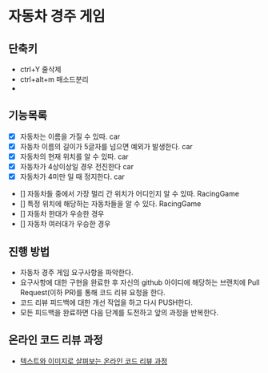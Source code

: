 # 자동차 경주 게임

## 단축키
- ctrl+Y 줄삭제
- ctrl+alt+m 매소드분리
- 


## 기능목록
  - [x] 자동차는 이름을 가질 수 있따. car
  - [x] 자동차 이름의 길이가 5글자를 넘으면 예외가 발생한다. car
  - [x] 자동차의 현재 위치를 알 수 있따. car
  - [x] 자동차가 4상이상일 경우 전진한다 car
  - [x] 자동차가 4미만 일 때 정지한다. car
  - [] 자동차들 중에서 가장 멀리 간 위치가 어디인지 알 수 있따. RacingGame
  - [] 특정 위치에 해당하는 자동차들을 알 수 있다. RacingGame
  - [] 자동차 한대가 우승한 경우
  - [] 자동차 여러대가 우승한 경우

## 진행 방법
* 자동차 경주 게임 요구사항을 파악한다.
* 요구사항에 대한 구현을 완료한 후 자신의 github 아이디에 해당하는 브랜치에 Pull Request(이하 PR)를 통해 코드 리뷰 요청을 한다.
* 코드 리뷰 피드백에 대한 개선 작업을 하고 다시 PUSH한다.
* 모든 피드백을 완료하면 다음 단계를 도전하고 앞의 과정을 반복한다.

## 온라인 코드 리뷰 과정
* [텍스트와 이미지로 살펴보는 온라인 코드 리뷰 과정](https://github.com/next-step/nextstep-docs/tree/master/codereview)
